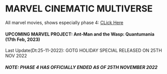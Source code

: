 # MARVEL CINEMATIC MULTIVERSE

All marvel movies, shows especially phase 4: [CLick Here](https://github.com/gunjan1909/marvel/blob/main/MCU%20RESEARCH.md)

#### UPCOMING MARVEL PROJECT: Ant-Man and the Wasp: Quantumania (17th Feb, 2023)

Last Update(Dt:25-11-2022): GOTG HOLIDAY SPECIAL RELEASED ON 25TH NOV 2022

##### NOTE: PHASE 4 HAS OFFICIALLY ENDED AS OF 25TH NOVEMBER 2022
